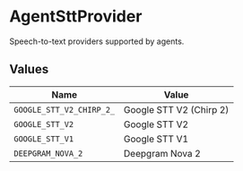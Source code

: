 # AgentSttProvider

Speech-to-text providers supported by agents.


## Values

| Name                     | Value                    |
| ------------------------ | ------------------------ |
| `GOOGLE_STT_V2_CHIRP_2_` | Google STT V2 (Chirp 2)  |
| `GOOGLE_STT_V2`          | Google STT V2            |
| `GOOGLE_STT_V1`          | Google STT V1            |
| `DEEPGRAM_NOVA_2`        | Deepgram Nova 2          |